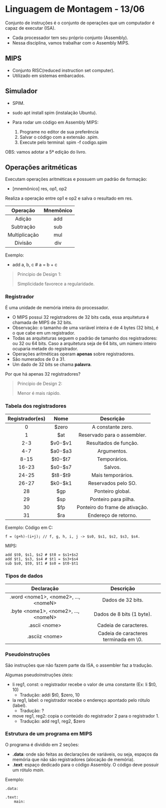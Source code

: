 # Linguagem de Montagem - 13/06

Conjunto de instruções é o conjunto de operações que um computador é capaz de executar (ISA).

- Cada processador tem seu próprio conjunto (Assembly).
- Nessa disciplina, vamos trabalhar com o Assembly MIPS.

## MIPS

- Conjunto RISC(reduced instruction set computer).
- Utilizado em sistemas embarcados.

## Simulador

- SPIM.
- sudo apt install spim (instalação Ubuntu).

- Para rodar um código em Assembly MIPS:
  1. Programe no editor de sua preferência
  2. Salvar o código com a extensão .spim.
  3. Execute pelo terminal: spim -f codigo.spim

OBS: vamos adotar a 5ª edição do livro.

## Operações aritméticas

Executam operações aritméticas e possuem um padrão de formação:

- [mnemônico] res, op1, op2

Realiza a operação entre op1 e op2 e salva o resultado em res.

|   Operação    | Mnemônico |
| :-----------: | :-------: |
|    Adição     |    add    |
|   Subtração   |    sub    |
| Multiplicação |    mul    |
|    Divisão    |    div    |

Exemplo:

- add a, b, c # a = b + c

> Princípio de Design 1:
>
> Simplicidade favorece a regularidade.

### Registrador

É uma unidade de memória inteira do processador.

- O MIPS possui 32 registradores de 32 bits cada, essa arquitetura é chamada de MIPS de 32 bits.
- Observação: o tamanho de uma variável inteira é de 4 bytes (32 bits), é o que cabe em um registrador.
- Todas as arquiteturas seguem o padrão de tamanho dos registradores: ou 32 ou 64 bits. Caso a arquitetura seja de 64 bits, um número inteiro ocuparia metade do registrador.
- Operações aritméticas operam **apenas** sobre registradores.
- São numerados de 0 a 31.
- Um dado de 32 bits se chama **palavra**.

Por que há apenas 32 registradores?

> Princípio de Design 2:
>
> Menor é mais rápido.

### Tabela dos registradores

| Registrador(es) |   Nome    |           Descrição            |
| :-------------: | :-------: | :----------------------------: |
|        0        |   $zero   |       A constante zero.        |
|        1        |    $at    |  Reservado para o assembler.   |
|       2-3       | \$v0-\$v1 |     Resultados de função.      |
|       4-7       | \$a0-$a3  |          Argumentos.           |
|      8-15       | \$t0-$t7  |          Temporários.          |
|      16-23      | \$s0-$s7  |            Salvos.             |
|      24-25      | \$t8-$t9  |       Mais temporários.        |
|      26-27      | \$k0-$k1  |      Reservados pelo SO.       |
|       28        |    $gp    |        Ponteiro global.        |
|       29        |    $sp    |      Ponteiro para pilha.      |
|       30        |    $fp    | Ponteiro do frame de ativação. |
|       31        |    $ra    |      Endereço de retorno.      |

Exemplo:
Código em C:

```
f = (g+h)-(i+j); // f, g, h, i, j -> $s0, $s1, $s2, $s3, $s4.
```

MIPS:

```
add $t0, $s1, $s2 # $t0 = $s1+$s2
add $t1, $s3, $s4 # $t1 = $s3+$s4
sub $s0, $t0, $t1 # $s0 = $t0-$t1
```

### Tipos de dados

|               Declaração                |               Descrição               |
| :-------------------------------------: | :-----------------------------------: |
| .word \<nome1>, \<nome2>, ..., \<nomeN> |           Dados de 32 bits.           |
| .byte \<nome1>, \<nome2>, ..., \<nomeN> |       Dados de 8 bits (1 byte).       |
|             .ascii \<nome>              |         Cadeia de caracteres.         |
|             .asciiz \<nome>             | Cadeia de caracteres terminada em \0. |

### Pseudoinstruções

São instruções que não fazem parte da ISA, o assembler faz a tradução.

Algumas pseudoinstruções úteis:

- li reg1, const: o registrador recebe o valor de uma constante (Ex: li $t0, 10)
  - Tradução: addi $t0, $zero, 10
- la reg1, label: o registrador recebe o endereço apontado pelo rótulo (label).
  - Tradução: ?
  <!-- @TODO: pesquisar -->
- move reg1, reg2: copia o conteúdo do registrador 2 para o registrador 1.
  - Tradução: add reg1, reg2, $zero

### Estrutura de um programa em MIPS

O programa é dividido em 2 seções:

- **.data**: onde são feitas as declarações de variáveis, ou seja, espaços da memória que não são registradores (alocação de memória).
- **.text**: espaço dedicado para o código Assembly. O código deve possuir um rótulo _main_.

Exemplo:

```
.data:

.text:
    main:

```
